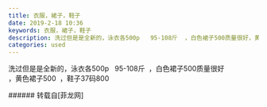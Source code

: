 ```yaml
---
title: 衣服，裙子，鞋子
date: 2019-2-18 10:36
keywords: 衣服，裙子，鞋子
description: 洗过但是是全新的，泳衣各500p   95-108斤  ，白色裙子500质量很好，黄色裙子500  ，鞋子37码800
categories: used
---
```

<td class="t_f" id="postmessage_3047455">

洗过但是是全新的，泳衣各500p   95-108斤  ，白色裙子500质量很好<br/>
<img alt="" border="0" class="zoom" data-cf-modified-946a319b1f5d490e52ffb2e2-="" file="http://www.flw.ph/data/appbyme/upload/image/201902/18/fTY46rGfhveT.jpg" id="aimg_n1ynA" lazyloadthumb="1" onclick="" onmouseover="" src="http://www.flw.ph/data/appbyme/upload/image/201902/18/fTY46rGfhveT.jpg"/><br/>
<img alt="" border="0" class="zoom" data-cf-modified-946a319b1f5d490e52ffb2e2-="" file="http://www.flw.ph/data/appbyme/upload/image/201902/18/0xjHGUM7QqzF.jpg" id="aimg_GDdh9" lazyloadthumb="1" onclick="" onmouseover="" src="http://www.flw.ph/data/appbyme/upload/image/201902/18/0xjHGUM7QqzF.jpg"/><br/>
<img alt="" border="0" class="zoom" data-cf-modified-946a319b1f5d490e52ffb2e2-="" file="http://www.flw.ph/data/appbyme/upload/image/201902/18/pmqU9SzWbpBA.jpg" id="aimg_td2e0" lazyloadthumb="1" onclick="" onmouseover="" src="http://www.flw.ph/data/appbyme/upload/image/201902/18/pmqU9SzWbpBA.jpg"/><br/>
<img alt="" border="0" class="zoom" data-cf-modified-946a319b1f5d490e52ffb2e2-="" file="http://www.flw.ph/data/appbyme/upload/image/201902/18/uqP02sQGm2K2.jpg" id="aimg_Qevza" lazyloadthumb="1" onclick="" onmouseover="" src="http://www.flw.ph/data/appbyme/upload/image/201902/18/uqP02sQGm2K2.jpg"/><br/>
<img alt="" border="0" class="zoom" data-cf-modified-946a319b1f5d490e52ffb2e2-="" file="http://www.flw.ph/data/appbyme/upload/image/201902/18/YsUoZITa9y9R.jpg" id="aimg_r1kZ2" lazyloadthumb="1" onclick="" onmouseover="" src="http://www.flw.ph/data/appbyme/upload/image/201902/18/YsUoZITa9y9R.jpg"/><br/>
，黄色裙子500  ，鞋子37码800<br/>
</td>
###### 转载自[菲龙网]